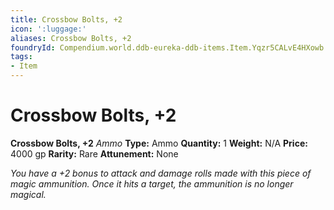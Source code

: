 ```yaml
---
title: Crossbow Bolts, +2
icon: ':luggage:'
aliases: Crossbow Bolts, +2
foundryId: Compendium.world.ddb-eureka-ddb-items.Item.Yqzr5CALvE4HXowb
tags:
- Item
---
```


# Crossbow Bolts, +2

**Crossbow Bolts, +2**
_Ammo_
**Type:** Ammo
**Quantity:** 1
**Weight:** N/A
**Price:** 4000 gp
**Rarity:** Rare
**Attunement:** None

*You have a +2 bonus to attack and damage rolls made with this piece of magic ammunition. Once it hits a target, the ammunition is no longer magical.*